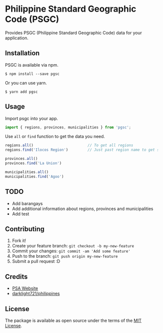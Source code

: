 # Philippine Standard Geographic Code (PSGC)

Provides PSGC (Philippine Standard Geographic Code) data for your application.

## Installation

PSGC is available via npm.

    $ npm install --save pgsc

Or you can use yarn.

    $ yarn add pgsc

## Usage

Import psgc into your app.

~~~ js
import { regions, provinces, municipalities } from 'pgsc';
~~~

Use `all` or `find` function to get the data you need.

~~~ js
regions.all()                         // To get all regions
regions.find('Ilocos Region')         // Just past region name to get specific region

provinces.all()
provinces.find('La Union')

municipalities.all()
municipalities.find('Agoo')
~~~

## TODO

* Add barangays
* Add additional information about regions, provinces and municipalities
* Add test

## Contributing

1. Fork it!
2. Create your feature branch: `git checkout -b my-new-feature`
3. Commit your changes: `git commit -am 'Add some feature'`
4. Push to the branch: `git push origin my-new-feature`
5. Submit a pull request :D

## Credits

* [PSA Website](http://psa.gov.ph/)
* [darklight721/philippines](https://github.com/darklight721/philippines)

## License

The package is available as open source under the terms of the [MIT License](http://opensource.org/licenses/MIT).
